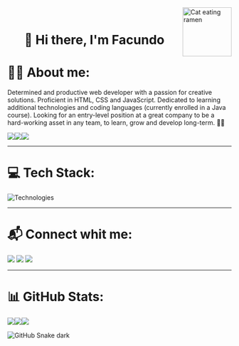 <img align="right" alt="Cat eating ramen" height="110px" src="https://i.ibb.co/v3p3cC9/catramen.gif"/>
<br />
<h1 align="center">👋 Hi there, I'm Facundo</h1>

# 👨‍💻 About me:
Determined and productive web developer with a passion for creative solutions. Proficient in HTML, CSS and JavaScript. Dedicated to learning additional technologies and coding languages (currently enrolled in a Java course). Looking for an entry-level position at a great company to be a hard-working asset in any team, to learn, grow and develop long-term. 🐱‍👤

<div align='center' style="display: flex;">
  <img src="https://img.shields.io/github/followers/Facugl?label=follow&logo=github&style=flat" />
  <img src="https://img.shields.io/github/stars/Facugl?label=%E2%AD%90GitHub%20stars&style=flat" />
  <img src="https://komarev.com/ghpvc/?username=Facugl&style=flat&color=blue" />
</div>

---

# 💻  Tech Stack:
![Technologies](https://skills.thijs.gg/icons?i=markdown,html,css,js,typescript,sass,react,redux,git,figma,)

---

# 📬  Connect whit me:
[<img src="https://img.shields.io/badge/Email-facundolunaok%40gmail.com-ea4335">](mailto:facundolunaok@gmail.com)
[<img src="https://img.shields.io/badge/LinkedIn-FacundoLuna-166CA5">](https://www.linkedin.com/in/facundoluna)
[<img src="https://img.shields.io/badge/Twitter-%40FacuFrontend-4AA2DD">](https://www.twitter.con/FacuFrontend)

---

# 📊 GitHub Stats:
<div align='center' style="display: flex;">
  <img src="https://github-readme-stats.vercel.app/api?username=Facugl&theme=dracula&hide_border=true&include_all_commits=false&count_private=true" /><br/>
  <img src="https://github-readme-streak-stats.herokuapp.com/?user=Facugl&theme=dracula&hide_border=true" /><br/>
  <img src="https://github-readme-stats.vercel.app/api/top-langs/?username=Facugl&theme=dracula&hide_border=true&include_all_commits=false&count_private=true&layout=compact" />
</div>

![GitHub Snake dark](https://github.com/Facugl/Facugl/blob/output/github-contribution-grid-snake.svg#gh-dark-mode-only)

